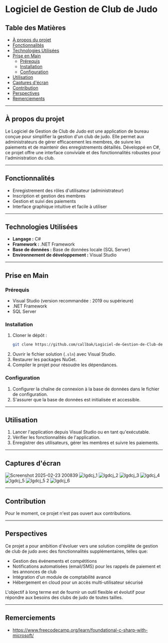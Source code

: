 
# Logiciel de Gestion de Club de Judo

## Table des Matières
- [À propos du projet](#à-propos-du-projet)
- [Fonctionnalités](#fonctionnalités)
- [Technologies Utilisées](#technologies-utilisées)
- [Prise en Main](#prise-en-main)
  - [Prérequis](#prérequis)
  - [Installation](#installation)
  - [Configuration](#configuration)
- [Utilisation](#utilisation)
- [Captures d'écran](#captures-décran)
- [Contribution](#contribution)
- [Perspectives](#perspectives)
- [Remerciements](#remerciements)

---

## À propos du projet

Le Logiciel de Gestion de Club de Judo est une application de bureau conçue pour simplifier la gestion d'un club de judo. 
Elle permet aux administrateurs de gérer efficacement les membres, de suivre les paiements et de maintenir des enregistrements détaillés. 
Développé en C#, ce projet offre une interface conviviale et des fonctionnalités robustes pour l'administration du club.

---

## Fonctionnalités

- Enregistrement des rôles d'utilisateur (administrateur)
- Inscription et gestion des membres
- Gestion et suivi des paiements
- Interface graphique intuitive et facile à utiliser

---

## Technologies Utilisées

- **Langage :** C#
- **Framework :** .NET Framework
- **Base de données :** Base de données locale (SQL Server)
- **Environnement de développement :** Visual Studio

---

## Prise en Main

### Prérequis

- Visual Studio (version recommandée : 2019 ou supérieure)
- .NET Framework
- SQL Server 

### Installation

1. Cloner le dépôt :
   ```sh
   git clone https://github.com/callbak/Logiciel-de-Gestion-de-Club-de-Judo.git
   ```
2. Ouvrir le fichier solution (`.sln`) avec Visual Studio.
3. Restaurer les packages NuGet.
4. Compiler le projet pour résoudre les dépendances.

### Configuration

1. Configurer la chaîne de connexion à la base de données dans le fichier de configuration.
2. S'assurer que la base de données est initialisée et accessible.

---

## Utilisation

1. Lancer l'application depuis Visual Studio ou en tant qu'exécutable.
2. Vérifier les fonctionnalités de l'application.
3. Enregistrer des utilisateurs, gérer les membres et suivre les paiements.

---

## Captures d'écran

![Screenshot 2025-02-23 200839](https://github.com/user-attachments/assets/14d36173-c3ad-44d0-89a5-cf8dca00b541)
![lgdcj_1](https://github.com/user-attachments/assets/00299ffb-cfd2-45b6-90dc-50399da4347c)
![lgdcj_2](https://github.com/user-attachments/assets/94a21221-65d3-4712-a68d-e7c8f4cb1326)
![lgdcj_3](https://github.com/user-attachments/assets/e6334a09-e854-4d4a-b414-1e238300fcbb)
![lgdcj_4](https://github.com/user-attachments/assets/841386b5-c291-448e-939c-ebddecbc6644)
![lgdcj_5](https://github.com/user-attachments/assets/bcff969d-1bef-4a08-99d2-ed2abd6772e7)
![lgdcj_5 2](https://github.com/user-attachments/assets/4b3bdffe-3574-416b-900c-922e43c9f635)
![lgdcj_6](https://github.com/user-attachments/assets/1b0bdaa6-bd85-4609-ba8e-4a948f27e4b9)


---

## Contribution

Pour le moment, ce projet n'est pas ouvert aux contributions.

---

## Perspectives

Ce projet a pour ambition d'évoluer vers une solution complète de gestion de club de judo avec des fonctionnalités supplémentaires, telles que:
- Gestion des événements et compétitions
- Notifications automatisées (email/SMS) pour les rappels de paiement et les annonces de club
- Intégration d'un module de comptabilité avancé
- Hébergement en cloud pour un accès multi-utilisateur sécurisé

L'objectif à long terme est de fournir un outil flexible et évolutif pour répondre aux besoins des clubs de judo de toutes tailles.

---

## Remerciements

- https://www.freecodecamp.org/learn/foundational-c-sharp-with-microsoft/


